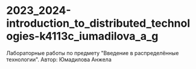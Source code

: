 # 2023_2024-introduction_to_distributed_technologies-k4113c_iumadilova_a_g
Лабораторные работы по предмету "Введение в распределённые технологии". Автор: Юмадилова Анжела
